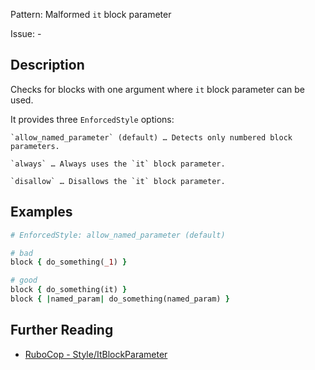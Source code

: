 Pattern: Malformed `it` block parameter

Issue: -

## Description

Checks for blocks with one argument where `it` block parameter can be used.

It provides three `EnforcedStyle` options:

    `allow_named_parameter` (default) …​ Detects only numbered block parameters.

    `always` …​ Always uses the `it` block parameter.

    `disallow` …​ Disallows the `it` block parameter.


## Examples

```ruby
# EnforcedStyle: allow_named_parameter (default)

# bad
block { do_something(_1) }

# good
block { do_something(it) }
block { |named_param| do_something(named_param) }
```

## Further Reading

* [RuboCop - Style/ItBlockParameter](https://docs.rubocop.org/rubocop/cops_style.html#styleitblockparameter)